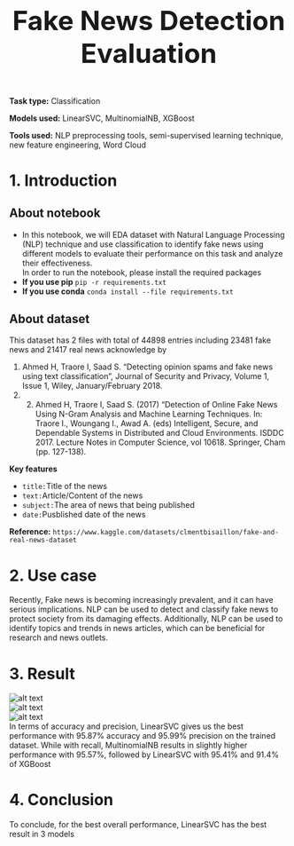 # <h3 align="center"><font size="15"><b>Fake News Detection Evaluation </b></font></h3> 
</br>

**Task type:** Classification

**Models used:** LinearSVC, MultinomialNB, XGBoost

**Tools used:** NLP preprocessing tools, semi-supervised learning technique, new feature engineering, Word Cloud

# 1. Introduction
## About notebook</br>
- In this notebook, we will EDA dataset with Natural Language Processing (NLP) technique and use classification to identify fake news using different models to evaluate their performance on this task and analyze their effectiveness.</br>
In order to run the notebook, please install the required packages</br>
- **If you use pip**
```pip -r requirements.txt```</br>
- **If you use conda**
```conda install --file requirements.txt```

## About dataset</br>
This dataset has 2 files with total of 44898 entries including 23481 fake news and 21417 real news acknowledge by
1. Ahmed H, Traore I, Saad S. “Detecting opinion spams and fake news using text classification”, Journal of Security and Privacy, Volume 1, Issue 1, Wiley, January/February 2018.
2. 2. Ahmed H, Traore I, Saad S. (2017) “Detection of Online Fake News Using N-Gram Analysis and Machine Learning Techniques. In: Traore I., Woungang I., Awad A. (eds) Intelligent, Secure, and Dependable Systems in Distributed and Cloud Environments. ISDDC 2017. Lecture Notes in Computer Science, vol 10618. Springer, Cham (pp. 127-138).

**Key features**

- ```title:```Title of the news</br>
- ```text:```Article/Content of the news</br>
- ```subject:```The area of news that being published</br>
- ```date:```Pusblished date of the news</br>

**Reference:**
```https://www.kaggle.com/datasets/clmentbisaillon/fake-and-real-news-dataset```


# 2. Use case
Recently, Fake news is becoming increasingly prevalent, and it can have serious implications. NLP can be used to detect and classify fake news to protect society from its damaging effects. Additionally, NLP can be used to identify topics and trends in news articles, which can be beneficial for research and news outlets.
# 3. Result
![alt text](https://github.com/huynhhoachung/Fake_New_Detection/blob/main/Images/SVM_result.png?raw=true) </br>
![alt text](https://github.com/huynhhoachung/Fake_New_Detection/blob/main/Images/MNB_result.png?raw=true) </br>
![alt text](https://github.com/huynhhoachung/Fake_New_Detection/blob/main/Images/XBG_result.png?raw=true) </br>
In terms of accuracy and precision, LinearSVC gives us the best performance with 95.87% accuracy and 95.99% precision on the trained dataset. While with recall, MultinomialNB results in slightly higher performance with 95.57%, followed by LinearSVC with 95.41% and 91.4% of XGBoost
# 4. Conclusion
To conclude, for the best overall performance, LinearSVC has the best result in 3 models
